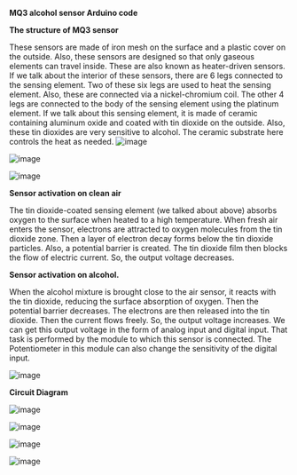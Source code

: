 **MQ3 alcohol sensor Arduino code**


**The structure of MQ3 sensor**


These sensors are made of iron mesh on the surface and a plastic cover on the outside. Also, these sensors are designed so that only gaseous elements can travel inside. These are also known as heater-driven sensors. If we talk about the interior of these sensors, there are 6 legs connected to the sensing element. Two of these six legs are used to heat the sensing element. Also, these are connected via a nickel-chromium coil. The other 4 legs are connected to the body of the sensing element using the platinum element. If we talk about this sensing element, it is made of ceramic containing aluminum oxide and coated with tin dioxide on the outside. Also, these tin dioxides are very sensitive to alcohol. The ceramic substrate here controls the heat as needed.
![image](https://user-images.githubusercontent.com/83362170/162793795-e772167e-d474-4388-a370-f3ce12dea762.png)

![image](https://user-images.githubusercontent.com/83362170/162793828-d45f108b-0703-4dee-8b2d-d3e5861b88b9.png)

![image](https://user-images.githubusercontent.com/83362170/162793839-0a75f8ec-aaed-4b35-8ef1-98cef9be5a49.png)

**Sensor activation on clean air**


The tin dioxide-coated sensing element (we talked about above) absorbs oxygen to the surface when heated to a high temperature. When fresh air enters the sensor, electrons are attracted to oxygen molecules from the tin dioxide zone. Then a layer of electron decay forms below the tin dioxide particles. Also, a potential barrier is created. The tin dioxide film then blocks the flow of electric current. So, the output voltage decreases.


**Sensor activation on alcohol.**


When the alcohol mixture is brought close to the air sensor, it reacts with the tin dioxide, reducing the surface absorption of oxygen. Then the potential barrier decreases. The electrons are then released into the tin dioxide. Then the current flows freely. So, the output voltage increases.
We can get this output voltage in the form of analog input and digital input. That task is performed by the module to which this sensor is connected. The Potentiometer in this module can also change the sensitivity of the digital input.


![image](https://user-images.githubusercontent.com/83362170/162794014-faf82fc5-0867-4924-803c-77f3b3abd94b.png)


**Circuit Diagram**


![image](https://user-images.githubusercontent.com/83362170/162794095-fb2f92c5-39db-46d3-b7fa-cff45731fb10.png)

![image](https://user-images.githubusercontent.com/83362170/162794895-14ea9c3b-9e31-44e7-8052-9666759c0b7a.png)

![image](https://user-images.githubusercontent.com/83362170/162794940-95d98b48-24e8-4f6b-9061-c941ffa69818.png)

![image](https://user-images.githubusercontent.com/83362170/162794970-0480026c-aa1d-4b26-ac7f-8b83f95eace9.png)





